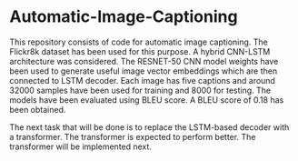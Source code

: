 # Automatic-Image-Captioning

This repository consists of code for automatic image captioning. The Flickr8k dataset has been used for this purpose. A hybrid CNN-LSTM architecture was considered. The RESNET-50 CNN model weights have been used to generate useful image vector embeddings which are then connected to LSTM decoder. Each image has five captions and around 32000 samples have been used for training and 8000 for testing. The models have been evaluated using BLEU score. A BLEU score of 0.18 has been obtained.

The next task that will be done is to replace the LSTM-based decoder with a transformer. The transformer is expected to perform better. The transformer will be implemented next.
